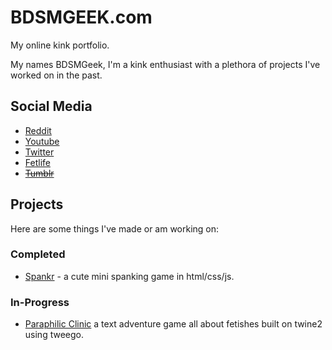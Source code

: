 # BDSMGEEK.com

My online kink portfolio.

My names BDSMGeek, I'm a kink enthusiast with a plethora of projects I've worked on in the past.

## Social Media

* [Reddit](https://www.reddit.com/user/bdsmgeek)
* [Youtube](https://www.youtube.com/bdsmgeek)
* [Twitter](https://twitter.com/bdsmgeek)
* [Fetlife](https://fetlife.com/users/1046777)
* ~~[Tumblr](https://bdsmgeek.tumblr.com)~~

## Projects

Here are some things I've made or am working on:

### Completed

* [Spankr](https://bdsmgeek.github.io/spankr/) - a cute mini spanking game in html/css/js.

### In-Progress

* [Paraphilic Clinic](https://bdsmgeek.github.io/paraphilic-clinic/) a text adventure game all about fetishes built on twine2 using tweego.
